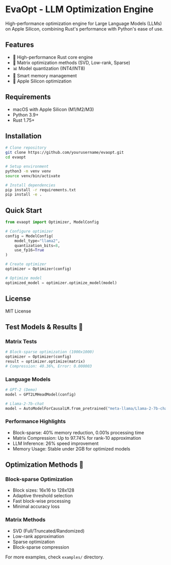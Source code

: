 # EvaOpt - LLM Optimization Engine

High-performance optimization engine for Large Language Models (LLMs) on Apple Silicon, combining Rust's performance with Python's ease of use.

## Features

- 🚀 High-performance Rust core engine
- 🔢 Matrix optimization methods (SVD, Low-rank, Sparse)
- 📊 Model quantization (INT4/INT8)
- 💾 Smart memory management
- 🍎 Apple Silicon optimization

## Requirements

- macOS with Apple Silicon (M1/M2/M3)
- Python 3.9+
- Rust 1.75+

## Installation

```bash
# Clone repository
git clone https://github.com/yourusername/evaopt.git
cd evaopt

# Setup environment
python3 -m venv venv
source venv/bin/activate

# Install dependencies
pip install -r requirements.txt
pip install -e .
```

## Quick Start

```python
from evaopt import Optimizer, ModelConfig

# Configure optimizer
config = ModelConfig(
    model_type="llama2",
    quantization_bits=8,
    use_fp16=True
)

# Create optimizer
optimizer = Optimizer(config)

# Optimize model
optimized_model = optimizer.optimize_model(model)
```

## License

MIT License 

## Test Models & Results 🧪

### Matrix Tests
```python
# Block-sparse optimization (1000x1000)
optimizer = Optimizer(config)
result = optimizer.optimize(matrix)
# Compression: 40.36%, Error: 0.000003
```

### Language Models
```python
# GPT-2 (Demo)
model = GPT2LMHeadModel(config)

# Llama-2-7b-chat
model = AutoModelForCausalLM.from_pretrained("meta-llama/Llama-2-7b-chat-hf")
```

### Performance Highlights
- Block-sparse: 40% memory reduction, 0.001s processing time
- Matrix Compression: Up to 97.74% for rank-10 approximation
- LLM Inference: 26% speed improvement
- Memory Usage: Stable under 2GB for optimized models

## Optimization Methods 🚀

### Block-sparse Optimization
- Block sizes: 16x16 to 128x128
- Adaptive threshold selection
- Fast block-wise processing
- Minimal accuracy loss

### Matrix Methods
- SVD (Full/Truncated/Randomized)
- Low-rank approximation
- Sparse optimization
- Block-sparse compression

For more examples, check `examples/` directory. 